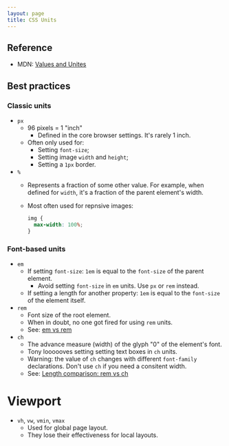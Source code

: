 ```yaml
---
layout: page
title: CSS Units
---
```

## Reference
- MDN: [Values and Unites](https://developer.mozilla.org/en-US/docs/Learn/CSS/Building_blocks/Values_and_units)

## Best practices
### Classic units
- `px`
  - 96 pixels = 1 "inch"
    - Defined in the core browser settings. It's rarely 1 inch.
  - Often only used for:
    - Setting `font-size`;
    - Setting image `width` and `height`;
    - Setting a `1px` border.
- `%`
  - Represents a fraction of some other value. For example, when defined for `width`, it's a fraction of the parent element's width.
  - Most often used for repnsive images:

    ```css
    img {
      max-width: 100%;
    }
    ```

### Font-based units
- `em`
  - If setting `font-size`: `1em` is equal to the  `font-size` of the parent element.
    - Avoid setting `font-size` in `em` units. Use `px` or `rem` instead.
  - If setting a length for another property: `1em` is equal to the `font-size` of the element itself.
- `rem`
  - Font size of the root element.
  - When in doubt, no one got fired for using `rem` units.
  - See: [em vs rem](https://codepen.io/browsertherapy/pen/VwKNELp)
- `ch`
  - The advance measure (width) of the glyph "0" of the element's font.
  - Tony loooooves setting setting text boxes in `ch` units.
  - Warning: the value of `ch` changes with different `font-family` declarations. Don't use `ch` if you need a consitent width.
  - See: [Length comparison: rem vs ch](https://codepen.io/browsertherapy/pen/RwRPrvm)

# Viewport
- `vh`, `vw`, `vmin`, `vmax`
  - Used for global page layout.
  - They lose their effectiveness for local layouts.
